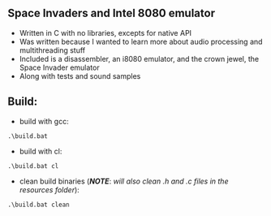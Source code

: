 ## Space Invaders and Intel 8080 emulator
- Written in C with no libraries, excepts for native API
- Was written because I wanted to learn more about audio processing and multithreading stuff
- Included is a disassembler, an i8080 emulator, and the crown jewel, the Space Invader emulator
- Along with tests and sound samples

## Build:
- build with gcc:
```
.\build.bat
```
- build with cl:
```
.\build.bat cl
```
- clean build binaries (***NOTE***: *will also clean .h and .c files in the resources folder*):
```
.\build.bat clean
```

